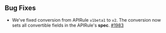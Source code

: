 ## Bug Fixes
- We've fixed conversion from APIRule `v1beta1` to `v2`. The conversion now sets all convertible fields in the APIRule's **spec**. [#1983](https://github.com/kyma-project/api-gateway/issues/1983)